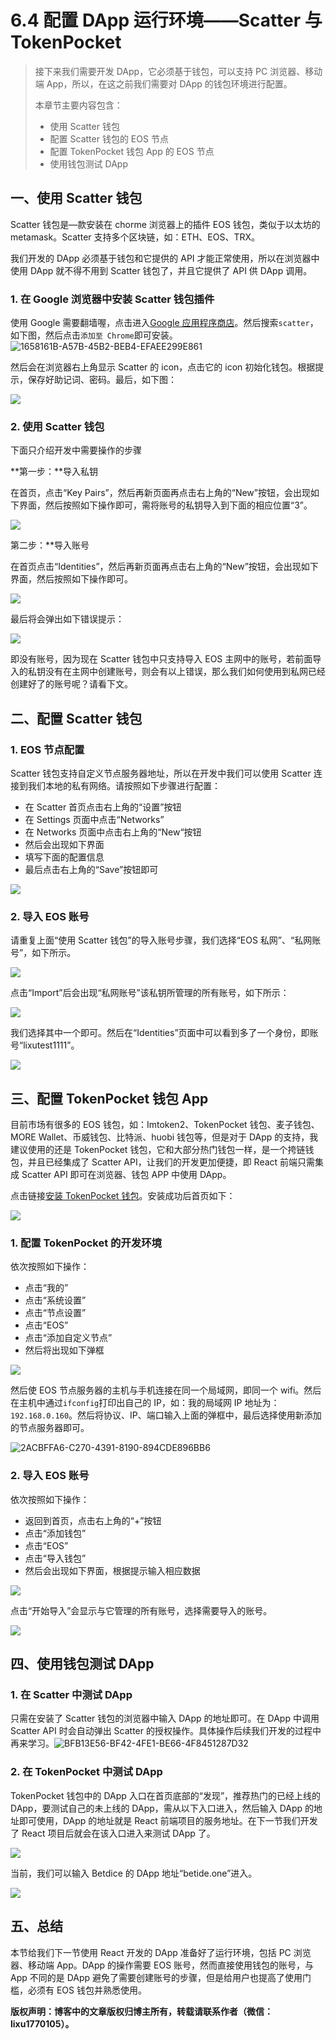 # 6.4 配置 DApp 运行环境——Scatter 与 TokenPocket

> 接下来我们需要开发 DApp，它必须基于钱包，可以支持 PC 浏览器、移动端 App，所以，在这之前我们需要对 DApp 的钱包环境进行配置。
> 
> 本章节主要内容包含：
> 
> *   使用 Scatter 钱包
> *   配置 Scatter 钱包的 EOS 节点
> *   配置 TokenPocket 钱包 App 的 EOS 节点
> *   使用钱包测试 DApp

## 一、使用 Scatter 钱包

Scatter 钱包是—款安装在 chorme 浏览器上的插件 EOS 钱包，类似于以太坊的 metamask。Scatter 支持多个区块链，如：ETH、EOS、TRX。

我们开发的 DApp 必须基于钱包和它提供的 API 才能正常使用，所以在浏览器中使用 DApp 就不得不用到 Scatter 钱包了，并且它提供了 API 供 DApp 调用。

### 1\. 在 Google 浏览器中安装 Scatter 钱包插件

使用 Google 需要翻墙喔，点击进入[Google 应用程序商店](https://chrome.google.com/webstore/search/scatter?hl=zh-CN)。然后搜索`scatter`，如下图，然后点击`添加至 Chrome`即可安装。 ![1658161B-A57B-45B2-BEB4-EFAEE299E861](img/05cdb04e24dc3d2fd87c18553845b5db.jpg)

然后会在浏览器右上角显示 Scatter 的 icon，点击它的 icon 初始化钱包。根据提示，保存好助记词、密码。最后，如下图：

![](img/cd5ce71dbe1a9d705f4df5ba7ec3d4ab.jpg)

### 2\. 使用 Scatter 钱包

下面只介绍开发中需要操作的步骤

**第一步：**导入私钥

在首页，点击“Key Pairs”，然后再新页面再点击右上角的“New”按钮，会出现如下界面，然后按照如下操作即可，需将账号的私钥导入到下面的相应位置“3”。

![](img/fe2cdd479b2d3fb91542ba82bdaa9c1b.jpg)

第二步：**导入账号

在首页点击“Identities”，然后再新页面再点击右上角的“New”按钮，会出现如下界面，然后按照如下操作即可。

![](img/0b8acf9f257090b9c86c0cb3dfc7f6f4.jpg)

最后将会弹出如下错误提示：

![](img/5b354574e5124290079ec11c1cc1a196.jpg)

即没有账号，因为现在 Scatter 钱包中只支持导入 EOS 主网中的账号，若前面导入的私钥没有在主网中创建账号，则会有以上错误，那么我们如何使用到私网已经创建好了的账号呢？请看下文。

## 二、配置 Scatter 钱包

### 1\. EOS 节点配置

Scatter 钱包支持自定义节点服务器地址，所以在开发中我们可以使用 Scatter 连接到我们本地的私有网络。请按照如下步骤进行配置：

*   在 Scatter 首页点击右上角的“设置”按钮
*   在 Settings 页面中点击“Networks”
*   在 Networks 页面中点击右上角的“New“按钮
*   然后会出现如下界面
*   填写下面的配置信息
*   最后点击右上角的“Save”按钮即可

![](img/fa6d9af1104cd159e90467c9750a44b5.jpg)

### 2\. 导入 EOS 账号

请重复上面“使用 Scatter 钱包”的导入账号步骤，我们选择“EOS 私网”、“私网账号”，如下所示。

![](img/d1dd21903aa921e789c569f1baebc68b.jpg)

点击“Import”后会出现“私网账号”该私钥所管理的所有账号，如下所示：

![](img/5880384551c1638cef48592ff5dd99cb.jpg)

我们选择其中一个即可。然后在“Identities”页面中可以看到多了一个身份，即账号“lixutest1111”。

![](img/71d37bcf6f5810ffbab59d1808b3f9b9.jpg)

## 三、配置 TokenPocket 钱包 App

目前市场有很多的 EOS 钱包，如：Imtoken2、TokenPocket 钱包、麦子钱包、MORE Wallet、币威钱包、比特派、huobi 钱包等，但是对于 DApp 的支持，我建议使用的还是 TokenPocket 钱包，它和大部分热门钱包一样，是一个挎链钱包，并且已经集成了 Scatter API，让我们的开发更加便捷，即 React 前端只需集成 Scatter API 即可在浏览器、钱包 APP 中使用 DApp。

点击链接[安装 TokenPocket 钱包](https://www.tokenpocket.pro)。安装成功后首页如下：

![](img/35a09303f35190b85500fee2fe13e5d5.jpg)

### 1\. 配置 TokenPocket 的开发环境

依次按照如下操作：

*   点击“我的”
*   点击“系统设置”
*   点击“节点设置”
*   点击“EOS”
*   点击“添加自定义节点”
*   然后将出现如下弹框

![](img/f9d47832859a02d3e102709941defe9d.jpg)

然后使 EOS 节点服务器的主机与手机连接在同一个局域网，即同一个 wifi。然后在主机中通过`ifconfig`打印出自己的 IP，如：我的局域网 IP 地址为：`192.168.0.160`。然后将协议、IP、端口输入上面的弹框中，最后选择使用新添加的节点服务器即可。

![2ACBFFA6-C270-4391-8190-894CDE896BB6](img/3725e0ffb4056691329e841c0ae0170a.jpg)

### 2\. 导入 EOS 账号

依次按照如下操作：

*   返回到首页，点击右上角的“+”按钮
*   点击“添加钱包”
*   点击“EOS”
*   点击“导入钱包”
*   然后会出现如下界面，根据提示输入相应数据

![](img/094afa71758205f7bb3eb17e05e718db.jpg)

点击“开始导入”会显示与它管理的所有账号，选择需要导入的账号。

![](img/5a9988e772e751d49cd116a0a9004fb9.jpg)

## 四、使用钱包测试 DApp

### 1\. 在 Scatter 中测试 DApp

只需在安装了 Scatter 钱包的浏览器中输入 DApp 的地址即可。在 DApp 中调用 Scatter API 时会自动弹出 Scatter 的授权操作。具体操作后续我们开发的过程中再来学习。![BFB13E56-BF42-4FE1-BE66-4F8451287D32](img/f699ec07bb0bea7985a5e73ce1d617c3.jpg)

### 2\. 在 TokenPocket 中测试 DApp

TokenPocket 钱包中的 DApp 入口在首页底部的“发现”，推荐热门的已经上线的 DApp，要测试自己的未上线的 DApp，需从以下入口进入，然后输入 DApp 的地址即可使用，DApp 的地址就是 React 前端项目的服务地址。在下一节我们开发了 React 项目后就会在该入口进入来测试 DApp 了。

![](img/44c03b3be1e0ccae943f9cfb24903f71.jpg)

当前，我们可以输入 Betdice 的 DApp 地址“betide.one”进入。

![](img/696a8f47ee293db105ea3b1e9c4692f7.jpg)

## 五、总结

本节给我们下一节使用 React 开发的 DApp 准备好了运行环境，包括 PC 浏览器、移动端 App。DApp 的操作需要 EOS 账号，然而直接使用钱包的账号，与 App 不同的是 DApp 避免了需要创建账号的步骤，但是给用户也提高了使用门槛，必须有 EOS 钱包并熟悉使用。

**版权声明：博客中的文章版权归博主所有，转载请联系作者（微信：lixu1770105）。**